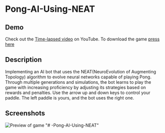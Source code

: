 # Pong-AI-Using-NEAT
## Demo
Check out the [Time-lapsed video](https://www.youtube.com/watch?v=DWjyICRJ-Dw) on YouTube.
To download the game [press here](https://subhammajumder.itch.io/pongai)
## Description
Implementing an AI bot that uses the NEAT(NeuroEvolution of Augmenting Topology) algorithm to evolve neural networks capable of playing Pong. Through multiple generations and simulations, the bot learns to play the game with increasing proficiency by adjusting its strategies based on rewards and penalties.
Use the arrow up and down keys to control your paddle. The left paddle is yours, and the bot uses the right one.
## Screenshots
![Preview of game](https://github.com/bits-and-atoms/Pong-AI-Using-NEAT/assets/113923608/47b543a8-a0af-456d-b3a8-9ec02215b8f2)
"# -Pong-AI-Using-NEAT" 
